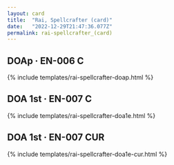 ```yaml
---
layout: card
title:  "Rai, Spellcrafter (card)"
date:   "2022-12-29T21:47:36.077Z"
permalink: rai-spellcrafter_(card)
---
```


## DOAp &middot; EN-006 C

{% include templates/rai-spellcrafter-doap.html %}


## DOA 1st &middot; EN-007 C

{% include templates/rai-spellcrafter-doa1e.html %}


## DOA 1st &middot; EN-007 CUR

{% include templates/rai-spellcrafter-doa1e-cur.html %}

